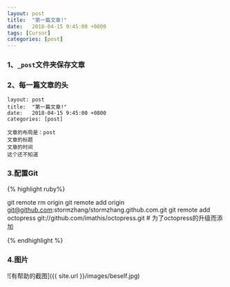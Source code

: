 ```yaml
---
layout: post
title:  "第一篇文章!"
date:   2018-04-15 9:45:00 +0800
tags: [Cursor]
categories: [post]
---
```


### 1、`_post`文件夹保存文章

### 2、每一篇文章的头

	layout: post
	title:  "第一篇文章!"
	date:   2018-04-15 9:45:00 +0800
	categories: [post]

	文章的布局是：post
	文章的标题	
	文章的时间	
	这个还不知道	
	

### 3.配置Git



{% highlight ruby%}

git remote rm origin
git remote add origin git@github.com:stormzhang/stormzhang.github.com.git
git remote add octopress git://github.com/imathis/octopress.git  # 为了octopress的升级而添加

{% endhighlight %}

### 4.图片
![有帮助的截图]({{ site.url }}/images/beself.jpg)